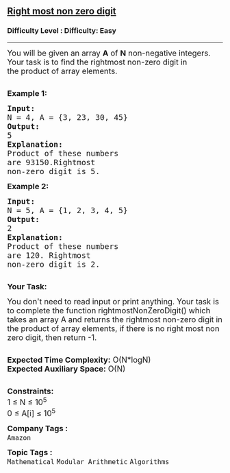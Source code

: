 <h2><a href="https://www.geeksforgeeks.org/problems/right-most-non-zero-digit1834/1?page=3&company=Amazon&status=unsolved,attempted&sortBy=accuracy">Right most non zero digit</a></h2><h3>Difficulty Level : Difficulty: Easy</h3><hr><div class="problems_problem_content__Xm_eO"><p><span style="font-size:18px">You will be given an array <strong>A</strong> of <strong>N</strong> non-negative integers. Your task is to find the rightmost non-zero digit&nbsp;in the&nbsp;product of array elements.</span></p>

<p><br>
<strong><span style="font-size:18px">Example 1:</span></strong></p>

<pre><span style="font-size:18px"><strong>Input:</strong>
N = 4, A = {3, 23, 30, 45}</span>
<strong><span style="font-size:18px">Output:</span></strong>
<span style="font-size:18px">5</span>
<strong><span style="font-size:18px">Explanation:</span></strong>
<span style="font-size:18px">Product of these numbers 
are 93150.</span><span style="font-size:18px">Rightmost 
non-zero digit is 5.</span></pre>

<p><strong><span style="font-size:18px">Example 2:</span></strong></p>

<pre><span style="font-size:18px"><strong>Input:</strong>
N = 5, A = {1, 2, 3, 4, 5}</span>
<strong><span style="font-size:18px">Output:</span></strong>
<span style="font-size:18px">2</span>
<strong><span style="font-size:18px">Explanation:</span></strong>
<span style="font-size:18px">Product of these numbers 
are 120. </span><span style="font-size:18px">Rightmost 
non-zero digit is 2.</span></pre>

<p><br>
<strong><span style="font-size:18px">Your Task:</span></strong></p>

<p><span style="font-size:18px">You don't need to read input or print anything. Your task is to complete the function rightmostNonZeroDigit() which takes an array A and returns the rightmost non-zero digit&nbsp;in the&nbsp;product of array elements, if there is no right most non zero digit, then return -1.</span></p>

<p><br>
<span style="font-size:18px"><strong>Expected Time Complexity:</strong> O(N*logN)<br>
<strong>Expected Auxiliary Space:</strong> O(N)</span></p>

<p><br>
<span style="font-size:18px"><strong>Constraints:</strong><br>
1 ≤ N ≤ 10<sup>5</sup><br>
0 ≤ A[i] ≤ 10<sup>5</sup>&nbsp; </span></p>
</div><p><span style=font-size:18px><strong>Company Tags : </strong><br><code>Amazon</code>&nbsp;<br><p><span style=font-size:18px><strong>Topic Tags : </strong><br><code>Mathematical</code>&nbsp;<code>Modular Arithmetic</code>&nbsp;<code>Algorithms</code>&nbsp;